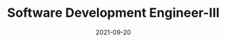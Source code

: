 ---
date: '2021-09-20'
title: 'Software Development Engineer-III'
company: 'Nineleaps'
location: 'Bengaluru, India'
range: 'Sep 2020 - Sep 2021'
url: 'https://www.nineleaps.com/'
---